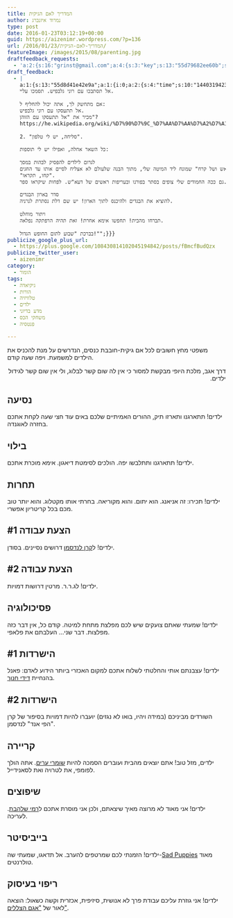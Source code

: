 ```yaml
---
title: המדריך לאם הגיקית
author: נמרוד איזנברג
type: post
date: 2016-01-23T03:12:19+00:00
guid: https://aizenimr.wordpress.com/?p=136
url: /2016/01/23/המדריך-לאם-הגיקית/
featureImage: /images/2015/08/parenting.jpg
draftfeedback_requests:
  - 'a:2:{s:16:"grinst@gmail.com";a:4:{s:3:"key";s:13:"55d79682ee60b";s:4:"time";s:10:"1440192130";s:7:"user_id";s:8:"91501967";s:7:"revoked";s:1:"1";}s:13:"55d8d41e42e9a";a:4:{s:3:"key";s:13:"55d8d41e42e9a";s:4:"time";s:10:"1440273438";s:7:"user_id";s:8:"91501967";s:7:"revoked";s:1:"1";}}'
draft_feedback:
  - |
    a:1:{s:13:"55d8d41e42e9a";a:1:{i:0;a:2:{s:4:"time";s:10:"1440319423";s:7:"content";s:1319:"1. אם אתה רוצה פתיחה בומבסטית, אז תתחיל עם מה שיוצר את הרושם הכי חזק על הקוראים שלך:
    אל תסתבכו עם רוני גלבפיש. תסמכו עליי. 
    
    אם מתחשק לך, אתה יכול להחליף ל:
    אל תתעסקו עם רוני גלבפיש. 
    מכיר את "אל תתעסקו עם הזוהן"?
    https://he.wikipedia.org/wiki/%D7%90%D7%9C_%D7%AA%D7%AA%D7%A2%D7%A1%D7%A7%D7%95_%D7%A2%D7%9D_%D7%94%D7%96%D7%95%D7%94%D7%9F
    
    2. "סליחה, יש לי טלפון".
    
    כל השאר אחלה, ואפילו יש לי תוספות:
    
    לגרום לילדים להפסיק לבהות במסך
    לוקחת את העותק של "שיר של אש ושל קרח" שמונח ליד המיטה שלי, מתוך הבנה שלעולם לא אצליח לסיים אותו עד החגים.
    "קחו, תקראו".
    גם ככה החמודים שלי צופים בסתר בפורנו ובעריפות ראשים של דעא"ש. לפחות שיקראו ספר. 
    
    סדר בארון הבגדים
    להוציא את הבגדים ולהיכנס לתוך הארון! יש שם דלת נסתרת לנרניה.
    
    ויתור מוחלט
    תברחו מהבית! תחפשו אימא אחרת! זאת תהיה הרפתקה נפלאה. 
    
    בברכת "שבוע לתום החופש הגדול!"";}}}
publicize_google_plus_url:
  - https://plus.google.com/108430814102045194842/posts/fBmcfBudQzx
publicize_twitter_user:
  - aizenimr
category:
  - הומור
tags:
  - גיקיאדה
  - הורות
  - טלוויזיה
  - ילדים
  - מדע בדיוני
  - משחקי הכס
  - פנטסיה

---
```

משפטי מחץ חשובים לכל אם גיקית-חובבת כנסים, הנדרשים על מנת להכניס את הילדים למשמעת. ויפה שעה קודם.

<div class="_1dwg">
  <div class="_5pbx userContent">
    <div class="_5wj-" dir="rtl">
      <p>
        דרך אגב, מלכת היופי מבקשת למסור כי אין לה שום קשר לבלוג, ולי אין שום קשר לגידול ילדים.
      </p>
    </div>
  </div>
</div>

## נסיעה

ילדים! תתארגנו ותארזו תיק, ההורים האמיתיים שלכם באים עוד חצי שעה לקחת אתכם בחזרה לאוגנדה.

## בילוי

ילדים! תתארגנו ותתלבשו יפה. הולכים לסימטת דיאגון. אימא מוכרת אתכם.

## תחרות

ילדים! תכירו: זה אניאנג. הוא יתום. והוא מקוריאה. בחרתי אותו מקטלוג. והוא יותר טוב מכם בכל קריטריון אפשרי.

## הצעת עבודה #1

ילדים! ל<a href="http://www.realitybugs.me/" target="_blank" rel="noopener noreferrer">קרן לנדסמן</a> דרושים נסיינים. בסודן.

## הצעת עבודה #2

ילדים! לג.ר.ר. מרטין דרושות דמויות.

## פסיכולוגיה

ילדים! שמעתי שאתם צועקים שיש לכם מפלצת מתחת למיטה. קודם כל, אין דבר כזה מפלצות. דבר שני... העלבתם את פלאפי.

## הישרדות #1

ילדים! עצבנתם אותי והחלטתי לשלוח אתכם למקום האכזרי ביותר הידוע לאדם: פאנל בהנחיית <a href="http://www.novapress.co.il/" target="_blank" rel="noopener noreferrer">דידי חנוך</a>.

## הישרדות #2

השורדים מביניכם (במידה ויהיו, בואו לא נגזים) יועברו להיות דמויות בסיפור של קרן "הפי אנד" לנדסמן.

## קריירה

ילדים, מזל טוב! אתם יוצאים מהבית ועוברים הסמכה להיות <a href="http://rotemwrites.com/?page_id=119" target="_blank" rel="noopener noreferrer">שומרי ערים</a>. אתה הולך לפומפי, את לטרויה ואת לסאנידייל.

## שיפוצים

ילדים! אני מאוד לא מרוצה מאיך שיצאתם, ולכן אני מוסרת אתכם ל<a href="http://www.blipanika.co.il/" target="_blank" rel="noopener noreferrer">רמי שלהבת</a>. לעריכה.

## בייביסיטר

ילדים! הזמנתי לכם שמרטפים להערב. אל תדאגו, שמעתי שה-[Sad Puppies][1] מאוד טולרנטים.

## ריפוי בעיסוק

ילדים! אני גוזרת עליכם עבודת פרך לא אנושית, סיזיפית, אכזרית וקשה כשאול: הוצאה לאור של <a href="http://gelbfish.com/" target="_blank" rel="noopener noreferrer">"אגם הצללים"</a>.

&nbsp;

 [1]: https://en.wikipedia.org/wiki/Sad_Puppies